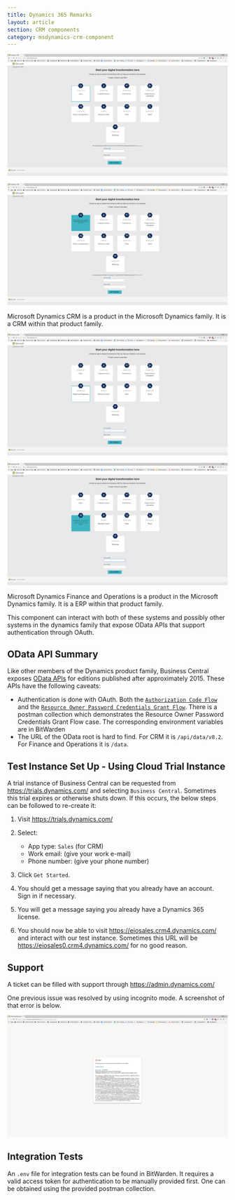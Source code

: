 ```yaml
---
title: Dynamics 365 Remarks
layout: article
section: CRM components
category: msdynamics-crm-component
---
```


![](img/DynamicsCrm1.png)

![](img/DynamicsCrm2.png)

Microsoft Dynamics CRM is a product in the Microsoft Dynamics family.  It is a
CRM within that product family.

![](img/DynamicsOps1.png)

![](img/DynamicsOps2.png)

Microsoft Dynamics Finance and Operations is a product in the Microsoft Dynamics family.  It is a
ERP within that product family.

This component can interact with both of these systems and possibly other systems in the dynamics family that expose OData APIs that support authentication through OAuth.

## OData API Summary

Like other members of the Dynamics product family, Business Central exposes
[OData APIs](http://www.odata.org/documentation/) for editions published after
approximately 2015.  These APIs have the following caveats:

* Authentication is done with OAuth.  Both the [`Authorization Code Flow`](https://tools.ietf.org/html/rfc6749#section-1.3.1) and the [`Resource Owner Password Credentials Grant Flow`](https://tools.ietf.org/html/rfc6749#section-1.3.3).  There is a postman collection which demonstrates the Resource Owner Password Credentials Grant Flow case.  The corresponding environment variables are in BitWarden
* The URL of the OData root  is hard to find.  For CRM it is `/api/data/v8.2`.  For Finance and Operations it is `/data`.

## Test Instance Set Up - Using Cloud Trial Instance
A trial instance of Business Central can be requested from
https://trials.dynamics.com/ and selecting `Business Central`.  Sometimes this
trial expires or otherwise shuts down.  If this occurs, the below steps can be
followed to re-create it:

1. Visit https://trials.dynamics.com/
2. Select:
   * App type: `Sales` (for CRM)
   * Work email: (give your work e-mail)
   * Phone number: (give your phone number)

3. Click `Get Started`.
4. You should get a message saying that you already have an account.  Sign in if
necessary.
5. You will get a message saying you already have a Dynamics 365 license.
8. You should now be able to visit https://eiosales.crm4.dynamics.com/ and
interact with our test instance.  Sometimes this URL will be https://eiosales0.crm4.dynamics.com/ for no good reason.

## Support
A ticket can be filled with support through https://admin.dynamics.com/

One previous issue was resolved by using incognito mode.  A screenshot of that error is below.

![](img/DynamicsError.png)

## Integration Tests
An `.env` file for integration tests can be found in BitWarden.  It requires a valid access token for authentication to be manually provided first.  One can be obtained using the provided postman collection.
